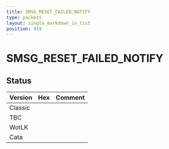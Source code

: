 ```yaml
---
title: SMSG_RESET_FAILED_NOTIFY
type: packets
layout: single_markdown_in_list
position: 919
---
```


# SMSG_RESET_FAILED_NOTIFY

## Status

Version | Hex | Comment
---------- | ---------- | ---------- 
Classic |  |  
TBC |  |  
WotLK |  |  
Cata |  |  
